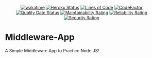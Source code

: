 <div align="center">

  [![wakatime](https://wakatime.com/badge/github/Amir-Pourhadi/Middleware-App.svg)](https://wakatime.com/badge/github/Amir-Pourhadi/Middleware-App)
  [![Heroku Status](https://heroku-status-badges.herokuapp.com/amir-middleware-app)](https://amir-middleware-app.herokuapp.com/)
  [![Lines of Code](https://sonarcloud.io/api/project_badges/measure?project=Amir-Pourhadi_Middleware-App&metric=ncloc)](https://sonarcloud.io/dashboard?id=Amir-Pourhadi_Middleware-App)
  [![CodeFactor](https://www.codefactor.io/repository/github/amir-pourhadi/middleware-app/badge)](https://www.codefactor.io/repository/github/amir-pourhadi/middleware-app)  
  [![Quality Gate Status](https://sonarcloud.io/api/project_badges/measure?project=Amir-Pourhadi_Middleware-App&metric=alert_status)](https://sonarcloud.io/dashboard?id=Amir-Pourhadi_Middleware-App)
  [![Maintainability Rating](https://sonarcloud.io/api/project_badges/measure?project=Amir-Pourhadi_Middleware-App&metric=sqale_rating)](https://sonarcloud.io/dashboard?id=Amir-Pourhadi_Middleware-App)
  [![Reliability Rating](https://sonarcloud.io/api/project_badges/measure?project=Amir-Pourhadi_Middleware-App&metric=reliability_rating)](https://sonarcloud.io/dashboard?id=Amir-Pourhadi_Middleware-App)
  [![Security Rating](https://sonarcloud.io/api/project_badges/measure?project=Amir-Pourhadi_Middleware-App&metric=security_rating)](https://sonarcloud.io/dashboard?id=Amir-Pourhadi_Middleware-App)
</div>

# Middleware-App
A Simple Middleware App to Practice Node.JS!
